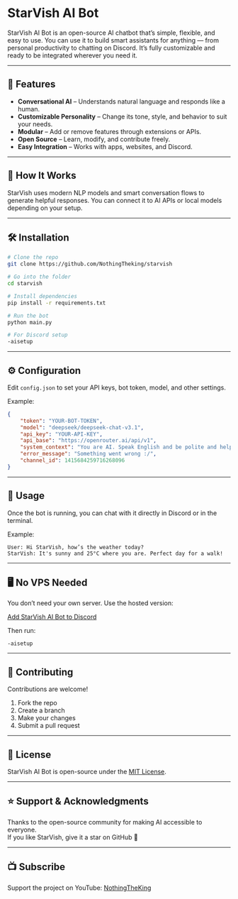 # StarVish AI Bot

StarVish AI Bot is an open-source AI chatbot that’s simple, flexible, and easy to use. You can use it to build smart assistants for anything — from personal productivity to chatting on Discord. It’s fully customizable and ready to be integrated wherever you need it.

---

## 🚀 Features

- **Conversational AI** – Understands natural language and responds like a human.  
- **Customizable Personality** – Change its tone, style, and behavior to suit your needs.  
- **Modular** – Add or remove features through extensions or APIs.  
- **Open Source** – Learn, modify, and contribute freely.  
- **Easy Integration** – Works with apps, websites, and Discord.

---

## 🧠 How It Works

StarVish uses modern NLP models and smart conversation flows to generate helpful responses. You can connect it to AI APIs or local models depending on your setup.

---

## 🛠️ Installation

```bash
# Clone the repo
git clone https://github.com/NothingTheking/starvish

# Go into the folder
cd starvish

# Install dependencies
pip install -r requirements.txt

# Run the bot
python main.py

# For Discord setup
-aisetup
```

---

## ⚙️ Configuration

Edit `config.json` to set your API keys, bot token, model, and other settings.

Example:

```json
{
    "token": "YOUR-BOT-TOKEN",
    "model": "deepseek/deepseek-chat-v3.1",
    "api_key": "YOUR-API-KEY",
    "api_base": "https://openrouter.ai/api/v1",
    "system_context": "You are AI. Speak English and be polite and helpful like a friend.",
    "error_message": "Something went wrong :/",
    "channel_id": 1415684259716268096
}
```

---

## 💬 Usage

Once the bot is running, you can chat with it directly in Discord or in the terminal.

Example:

```
User: Hi StarVish, how’s the weather today?
StarVish: It's sunny and 25°C where you are. Perfect day for a walk!
```

---

## 🖥️ No VPS Needed

You don’t need your own server. Use the hosted version:

[Add StarVish AI Bot to Discord](https://discord.com/oauth2/authorize?client_id=1423581217013629000&permissions=8&integration_type=0&scope=bot)

Then run:

```
-aisetup
```

---

## 🤝 Contributing

Contributions are welcome!  

1. Fork the repo  
2. Create a branch  
3. Make your changes  
4. Submit a pull request

---

## 🧾 License

StarVish AI Bot is open-source under the [MIT License](LICENSE).

---

## ⭐ Support & Acknowledgments

Thanks to the open-source community for making AI accessible to everyone.  
If you like StarVish, give it a star on GitHub 🌟

---

## 📺 Subscribe

Support the project on YouTube: [NothingTheKing](https://youtube.com/@OrgNothingTheKing)
